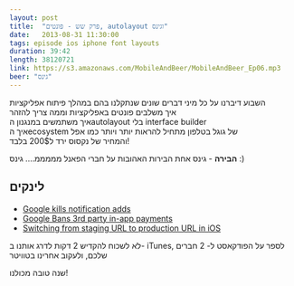 ```yaml
---
layout: post
title:  "פרק שש - פונטים, autolayout וגינס"
date:   2013-08-31 11:30:00
tags: episode ios iphone font layouts
duration: 39:42
length: 38120721
link: https://s3.amazonaws.com/MobileAndBeer/MobileAndBeer_Ep06.mp3
beer: "גינס"
---
```


השבוע דיברנו על כל מיני דברים שונים שנתקלנו בהם במהלך פיתוח אפליקציות  
איך משלבים פונטים באפליקציות וממה צריך להזהר  
איך משתמשים במנגנון הautolayout בלי interface builder  
איך הecosystem של גוגל בטלפון מתחיל להראות יותר ויותר כמו אפל  
והמחיר של נקסוס ירד ל200$ בלבד!

**הבירה** - גינס
אחת הבירות האהובות על חברי הפאנל
מממממ…. גינס :)

## לינקים

* [Google kills notification adds](http://googlesystem.blogspot.co.il/2013/08/no-more-notification-ads-and-icon-ads.html)
* [Google Bans 3rd party in-app payments](http://www.bgr.in/news/google-bans-third-party-in-app-payment-providers-from-android-play-store/)
* [Switching from staging URL to production URL in iOS](http://qualitycoding.org/production-url/)

לא לשכוח להקדיש 2 דקות לדרג אותנו ב- iTunes, לספר על הפודקאסט ל- 2 חברים שלכם, ולעקוב אחרינו בטוויטר


שנה טובה מכולנו!
